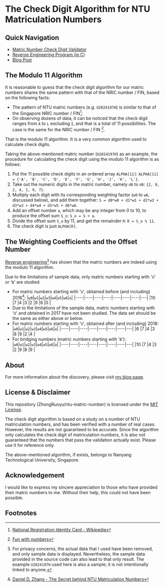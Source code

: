 # The Check Digit Algorithm for NTU Matriculation Numbers

## Quick Navigation

* [Matric Number Check Digit Validator](https://zhongruoyu.github.io/ntu-matric-number/)
* [Reverse Engineering Program (in C)](https://github.com/ZhongRuoyu/ntu-matric-number/blob/master/calculation/ntu_matric.c)
* [Blog Post](https://zhongruoyu.github.io/projects/2020-07/ntu-matric-number/)

## The Modulo 11 Algorithm

It is reasonable to guess that the check digit algorithm for our matric numbers shares the same pattern with that of the NRIC number / FIN, based on the following facts:

* The pattern of NTU matric numbers (e.g. `U2024197H`) is similar to that of the Singapore NRIC number / FIN[^1];
* On observing dozens of data, it can be noticed that the check digit ranges from `A` to `L` excluding `I`, and that is a total of 11 possibilities. The case is the same for the NRIC number / FIN [^2].

That is the modulo 11 algorithm. It is a very common algorithm used to calculate check digits.

Taking the above-mentioned matric number (`U2024197H`) as an example, the procedure for calculating the check digit using the modulo 11 algorithm is as follows:

1. Put the 11 possible check digits in an ordered array `ALPHA[11]`: `ALPHA[11] = {'A', 'B', 'C', 'D', 'E', 'F', 'G', 'H', 'J', 'K', 'L'}`.
2. Take out the numeric digits in the matric number, namely `d0` to `d6`: `{2, 0, 2, 4, 1, 9, 7}`.
3. Multiply each digit with its corresponding weighting factor (`w0` to `w6`, discussed below), and add them together: `S = d0*w0 + d1*w1 + d2*w2 + d3*w3 + d4*w4 + d5*w5 + d6*w6`.
4. Add an offset number `a`, which may be any integer from 0 to 10, to produce the offset sum `S_o`: `S_o = S + a`.
5. Divide the offset sum `S_o` by 11, and get the remainder `R`: `R = S_o % 11`.
6. The check digit is just `ALPHA[R]`.

## The Weighting Coefficients and the Offset Number

[Reverse engineering](https://github.com/ZhongRuoyu/ntu-matric-number/blob/master/calculation/ntu_matric.c)[^3] has shown that the matric numbers are indeed using the modulo 11 algorithm.

Due to the limitations of sample data, only matric numbers starting with '`U`' or '`B`' are studied.

* For matric numbers starting with '`U`', obtained before (and including) 2016[^4]:
  |`w0`|`w1`|`w2`|`w3`|`w4`|`w5`|`w6`|`a`|
  |----|----|----|----|----|----|----|---|
  |10  |7   |4   |3   |2   |9   |8   |0  |
* Due to the limitations of the sample data, matric numbers starting with '`U`' and obtained in 2017 have not been studied. The data set should be the same as either above or below.
* For matric numbers starting with '`U`', obtained after (and including) 2018:
  |`w0`|`w1`|`w2`|`w3`|`w4`|`w5`|`w6`|`a`|
  |----|----|----|----|----|----|----|---|
  |6   |7   |4   |3   |8   |9   |2   |4  |
* For bridging numbers (matric numbers starting with '`B`'):
  |`w0`|`w1`|`w2`|`w3`|`w4`|`w5`|`w6`|`a`|
  |----|----|----|----|----|----|----|---|
  |10  |7   |4   |3   |2   |9   |8   |9  |

## About

For more information about the discovery, please visit [my blog page](https://zhongruoyu.github.io/projects/2020-07/ntu-matric-number/).

## License & Disclaimer

This repository (ZhongRuoyu/ntu-matric-number) is licensed under the [MIT License](https://github.com/ZhongRuoyu/ntu-matric-number/blob/master/LICENSE).

The check digit algorithm is based on a study on a number of NTU matriculation numbers, and has been verified with a number of real cases. However, the results are not guaranteed to be accurate. Since the algorithm only calculates the check digit of matriculation numbers, it is also not guaranteed that the numbers that pass the validation actually exist. Please use it for reference only.

The above-mentioned algorithm, if exists, belongs to Nanyang Technological University, Singapore.

## Acknowledgement

I would like to express my sincere appreciation to those who have provided their matric numbers to me. Without their help, this could not have been possible.

## Footnotes

[^1]: [National Registration Identity Card - Wikipedia](https://en.wikipedia.org/wiki/National_Registration_Identity_Card)

[^2]: [Fun with numbers](http://www.ngiam.net/NRIC/)

[^3]: For privacy concerns, the actual data that I used have been removed, and only sample data is displayed. Nevertheless, the sample data provided in the source code can also lead to that only result. The example `U2024197H` used here is also a sample; it is not intentionally linked to anyone.

[^4]: [Daniel D. Zhang - The Secret behind NTU Matriculation Numbers](https://github.com/idf/idf.github.io-deprecated/blob/master/_posts/2014-03-17-the-secret-behind-ntu-matriculation-numbers.md)